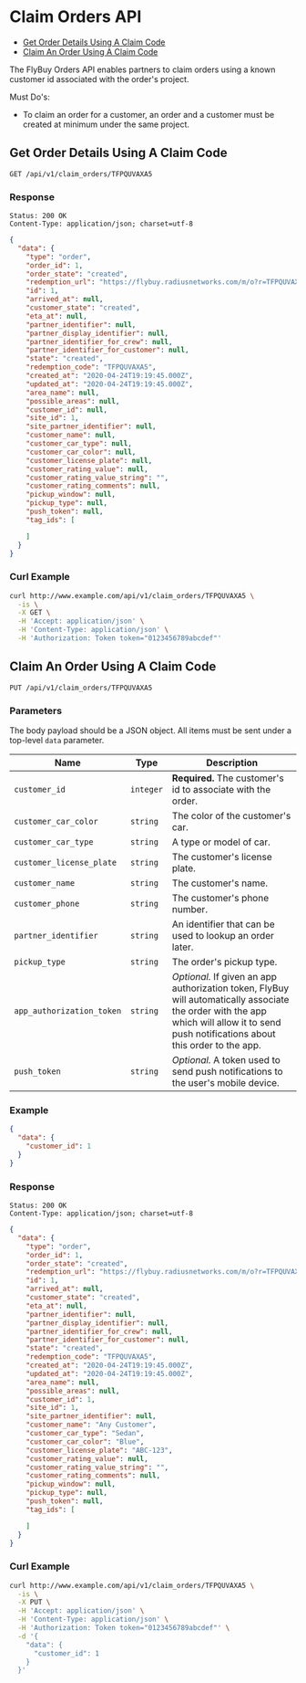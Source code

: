 # Claim Orders API

- [Get Order Details Using A Claim Code](#get-order-details-using-a-claim-code)
- [Claim An Order Using A Claim Code](#claim-an-order-using-a-claim-code)

The FlyBuy Orders API enables partners to claim orders using a known customer id associated with the order's project.

Must Do's:
- To claim an order for a customer, an order and a customer must be created at minimum under the same project.

## <span id="get-order-details-using-a-claim-code">Get Order Details Using A Claim Code</span>

```http
GET /api/v1/claim_orders/TFPQUVAXA5
```

### <span id="get-order-details-using-a-claim-code-response">Response</span>

```http
Status: 200 OK
Content-Type: application/json; charset=utf-8
```
```json
{
  "data": {
    "type": "order",
    "order_id": 1,
    "order_state": "created",
    "redemption_url": "https://flybuy.radiusnetworks.com/m/o?r=TFPQUVAXA5",
    "id": 1,
    "arrived_at": null,
    "customer_state": "created",
    "eta_at": null,
    "partner_identifier": null,
    "partner_display_identifier": null,
    "partner_identifier_for_crew": null,
    "partner_identifier_for_customer": null,
    "state": "created",
    "redemption_code": "TFPQUVAXA5",
    "created_at": "2020-04-24T19:19:45.000Z",
    "updated_at": "2020-04-24T19:19:45.000Z",
    "area_name": null,
    "possible_areas": null,
    "customer_id": null,
    "site_id": 1,
    "site_partner_identifier": null,
    "customer_name": null,
    "customer_car_type": null,
    "customer_car_color": null,
    "customer_license_plate": null,
    "customer_rating_value": null,
    "customer_rating_value_string": "",
    "customer_rating_comments": null,
    "pickup_window": null,
    "pickup_type": null,
    "push_token": null,
    "tag_ids": [

    ]
  }
}
```

### <span id="get-order-details-using-a-claim-code-curl-example">Curl Example</span>

```sh
curl http://www.example.com/api/v1/claim_orders/TFPQUVAXA5 \
  -is \
  -X GET \
  -H 'Accept: application/json' \
  -H 'Content-Type: application/json' \
  -H 'Authorization: Token token="0123456789abcdef"'
```

## <span id="claim-an-order-using-a-claim-code">Claim An Order Using A Claim Code</span>

```http
PUT /api/v1/claim_orders/TFPQUVAXA5
```

### <span id="claim-an-order-using-a-claim-code-parameters">Parameters</span>

The body payload should be a JSON object. All items must be sent under a top-level `data` parameter.

| **Name** | **Type** | **Description** |
| -------- | -------- | --------------- |
| `customer_id` | `integer` | **Required.** The customer's id to associate with the order. |
| `customer_car_color` | `string` | The color of the customer's car. |
| `customer_car_type` | `string` | A type or model of car. |
| `customer_license_plate` | `string` | The customer's license plate. |
| `customer_name` | `string` | The customer's name. |
| `customer_phone` | `string` | The customer's phone number. |
| `partner_identifier` | `string` | An identifier that can be used to lookup an order later. |
| `pickup_type` | `string` | The order's pickup type. |
| `app_authorization_token` | `string` | _Optional._ If given an app authorization token, FlyBuy will automatically associate the order with the app which will allow it to send push notifications about this order to the app. |
| `push_token` | `string` | _Optional._ A token used to send push notifications to the user's mobile device. |

### <span id="claim-an-order-using-a-claim-code-example">Example</span>

```json
{
  "data": {
    "customer_id": 1
  }
}
```

### <span id="claim-an-order-using-a-claim-code-response">Response</span>

```http
Status: 200 OK
Content-Type: application/json; charset=utf-8
```
```json
{
  "data": {
    "type": "order",
    "order_id": 1,
    "order_state": "created",
    "redemption_url": "https://flybuy.radiusnetworks.com/m/o?r=TFPQUVAXA5",
    "id": 1,
    "arrived_at": null,
    "customer_state": "created",
    "eta_at": null,
    "partner_identifier": null,
    "partner_display_identifier": null,
    "partner_identifier_for_crew": null,
    "partner_identifier_for_customer": null,
    "state": "created",
    "redemption_code": "TFPQUVAXA5",
    "created_at": "2020-04-24T19:19:45.000Z",
    "updated_at": "2020-04-24T19:19:45.000Z",
    "area_name": null,
    "possible_areas": null,
    "customer_id": 1,
    "site_id": 1,
    "site_partner_identifier": null,
    "customer_name": "Any Customer",
    "customer_car_type": "Sedan",
    "customer_car_color": "Blue",
    "customer_license_plate": "ABC-123",
    "customer_rating_value": null,
    "customer_rating_value_string": "",
    "customer_rating_comments": null,
    "pickup_window": null,
    "pickup_type": null,
    "push_token": null,
    "tag_ids": [

    ]
  }
}
```

### <span id="claim-an-order-using-a-claim-code-curl-example">Curl Example</span>

```sh
curl http://www.example.com/api/v1/claim_orders/TFPQUVAXA5 \
  -is \
  -X PUT \
  -H 'Accept: application/json' \
  -H 'Content-Type: application/json' \
  -H 'Authorization: Token token="0123456789abcdef"' \
  -d '{
    "data": {
      "customer_id": 1
    }
  }'
```
